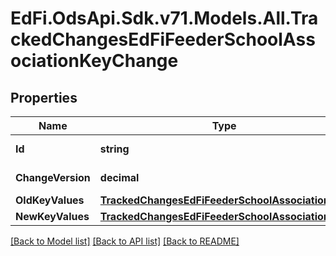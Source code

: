 # EdFi.OdsApi.Sdk.v71.Models.All.TrackedChangesEdFiFeederSchoolAssociationKeyChange

## Properties

Name | Type | Description | Notes
------------ | ------------- | ------------- | -------------
**Id** | **string** | Resource identifier | [optional] 
**ChangeVersion** | **decimal** | Change version | [optional] 
**OldKeyValues** | [**TrackedChangesEdFiFeederSchoolAssociationKey**](TrackedChangesEdFiFeederSchoolAssociationKey.md) |  | [optional] 
**NewKeyValues** | [**TrackedChangesEdFiFeederSchoolAssociationKey**](TrackedChangesEdFiFeederSchoolAssociationKey.md) |  | [optional] 

[[Back to Model list]](../../README.md#documentation-for-models) [[Back to API list]](../../README.md#documentation-for-api-endpoints) [[Back to README]](../../README.md)

